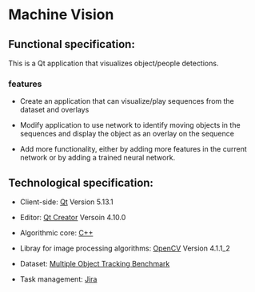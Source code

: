 # Machine Vision

## Functional specification:

This is a Qt application that visualizes object/people detections.


###  features

* Create an application that can visualize/play sequences from the dataset and overlays

* Modify application to use network to identify moving objects in the sequences and display the object as an overlay on the sequence

* Add more functionality, either by adding more features in the current network or by adding a trained neural network.



## Technological specification:


* Client-side: [Qt](https://www.qt.io/) Version 5.13.1 

* Editor: [Qt Creator](https://www.qt.io/development-tools) Versoin 4.10.0

* Algorithmic core: [C++](http://www.cplusplus.org/)

* Libray for image processing algorithms: [OpenCV](https://opencv.org/) Version 4.1.1_2

* Dataset: [Multiple Object Tracking Benchmark](https://motchallenge.net/data/MOT17/)

* Task management: [Jira](https://support.alten.se/projects/MAC/summary)
